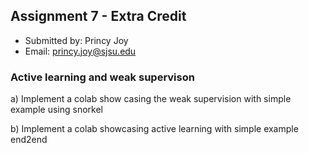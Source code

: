 ## Assignment 7 - Extra Credit

- Submitted by: Princy Joy
- Email: princy.joy@sjsu.edu

### Active learning and weak supervison

a) Implement a colab show casing the weak supervision with simple example using snorkel


b) Implement a colab showcasing active learning with simple example end2end


 